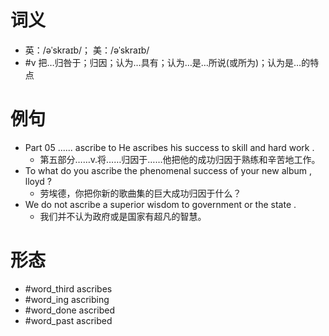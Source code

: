 # 词义
- 英：/əˈskraɪb/； 美：/əˈskraɪb/
- #v 把…归咎于；归因；认为…具有；认为…是…所说(或所为)；认为是…的特点
# 例句
- Part 05 ...... ascribe to He ascribes his success to skill and hard work .
	- 第五部分……v.将……归因于……他把他的成功归因于熟练和辛苦地工作。
- To what do you ascribe the phenomenal success of your new album , lloyd ?
	- 劳埃德，你把你新的歌曲集的巨大成功归因于什么？
- We do not ascribe a superior wisdom to government or the state .
	- 我们并不认为政府或是国家有超凡的智慧。
# 形态
- #word_third ascribes
- #word_ing ascribing
- #word_done ascribed
- #word_past ascribed
